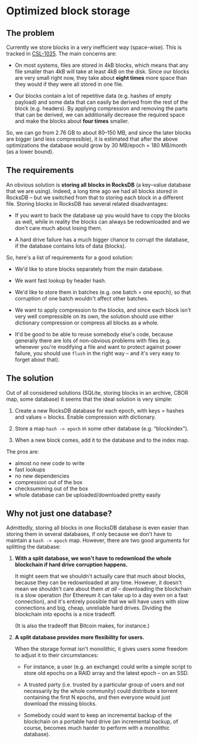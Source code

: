 # Optimized block storage

## The problem

Currently we store blocks in a very inefficient way (space-wise). This is
tracked in [CSL-1025][]. The main concerns are:

[CSL-1025]: https://iohk.myjetbrains.com/youtrack/issue/CSL-1025

  * On most systems, files are stored in 4kB blocks, which means that any
    file smaller than 4kB will take at least 4kB on the disk. Since our
    blocks are very small right now, they take about **eight times** more
    space than they would if they were all stored in one file.

  * Our blocks contain a lot of repetitive data (e.g. hashes of empty
    payload) and some data that can easily be derived from the rest of the
    block (e.g. headers). By applying compression and removing the parts
    that can be derived, we can additionally decrease the required space and
    make the blocks about **four times** smaller.

So, we can go from 2.76 GB to about 80–150 MB, and since the later blocks
are bigger (and less compressible), it is estimated that after the above
optimizations the database would grow by 30 MB/epoch = 180 MB/month (as a
lower bound).

## The requirements

An obvious solution is **storing all blocks in RocksDB** (a key–value
database that we are using). Indeed, a long time ago we had all blocks
stored in RocksDB – but we switched from that to storing each block in a
different file. Storing blocks in RocksDB has several related disadvantages:

  * If you want to back the database up you would have to copy the blocks as
    well, while in reality the blocks can always be redownloaded and we
    don't care much about losing them.

  * A hard drive failure has a much bigger chance to corrupt the database,
    if the database contains lots of data (blocks).

So, here's a list of requirements for a good solution:

  * We'd like to store blocks separately from the main database.

  * We want fast lookup by header hash.

  * We'd like to store them in batches (e.g. one batch = one epoch), so that
    corruption of one batch wouldn't affect other batches.

  * We want to apply compression to the blocks, and since each block isn't
    very well compressible on its own, the solution should use either
    dictionary compression or compress all blocks as a whole.

  * It'd be good to be able to reuse somebody else's code, because generally
    there are lots of non-obvious problems with files (e.g. whenever you're
    modifying a file and want to protect against power failure, you should
    use `flush` in the right way – and it's very easy to forget about that).

## The solution

Out of all considered solutions (SQLite, storing blocks in an archive, CBOR
map, some database) it seems that the ideal solution is very simple: 

  1. Create a new RocksDB database for each epoch, with keys = hashes and
     values = blocks. Enable compression with dictionary.

  2. Store a map `hash -> epoch` in some other database (e.g. “blockindex”).

  3. When a new block comes, add it to the database and to the index map.

The pros are:
  * almost no new code to write
  * fast lookups
  * no new dependencies
  * compression out of the box
  * checksumming out of the box
  * whole database can be uploaded/downloaded pretty easily

## Why not just one database?

Admittedly, storing all blocks in one RocksDB database is even easier than
storing them in several databases, if only because we don't have to maintain
a `hash -> epoch` map. However, there are two good arguments for splitting
the database:

  1. **With a split database, we won't have to redownload the whole
     blockchain if hard drive corruption happens.**

     It might seem that we shouldn't actually care that much about blocks,
     because they can be redownloaded at any time. However, it doesn't mean
     we shouldn't care about them *at all* – downloading the blockchain is a
     slow operation (for Ethereum it can take up to a day even on a fast
     connection), and it's entirely possible that we will have users with
     slow connections and big, cheap, unreliable hard drives. Dividing the
     blockchain into epochs is a nice tradeoff.

     (It is also the tradeoff that Bitcoin makes, for instance.)

  2. **A split database provides more flexibility for users.**

     When the storage format isn't monolithic, it gives users some freedom
     to adjust it to their circumstances:

       * For instance, a user (e.g. an exchange) could write a simple script
         to store old epochs on a RAID array and the latest epoch – on an
         SSD.

       * A trusted party (i.e. trusted by a particular group of users and
         not necessarily by the whole community) could distribute a torrent
         containing the first N epochs, and then everyone would just
         download the missing blocks.

       * Somebody could want to keep an incremental backup of the blockchain
         on a portable hard drive (an incremental backup, of course, becomes
         much harder to perform with a monolithic database).

